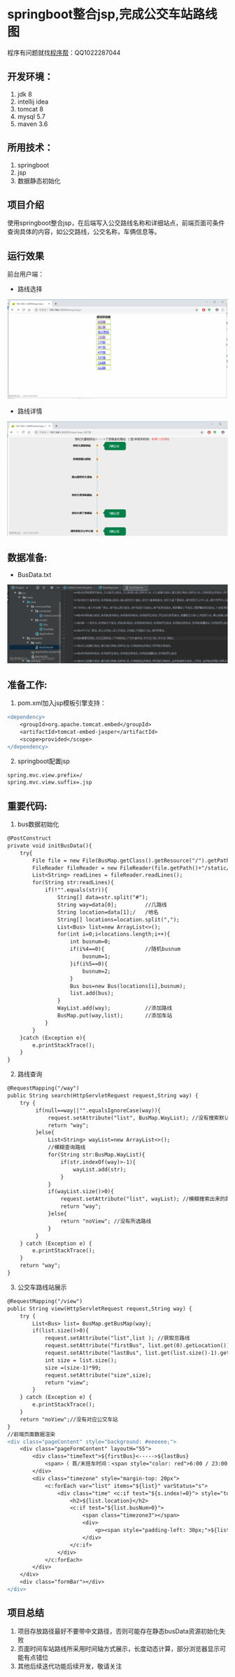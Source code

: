 springboot整合jsp,完成公交车站路线图
=


程序有问题就找[程序帮](http://ll032.cn/HZ6vHa)：QQ1022287044


开发环境：
-----
1. jdk 8
2. intellij idea
3. tomcat 8
4. mysql 5.7
5. maven 3.6

所用技术：
-----
1. springboot
2. jsp
3. 数据静态初始化

项目介绍
----
使用springboot整合jsp，在后端写入公交路线名称和详细站点，前端页面可条件查询具体的内容，如公交路线，公交名称，车俩信息等。

运行效果
----
前台用户端：

- 路线选择

![路线选择](/image/路线选择.png)

- 路线详情

![路线详情](/image/路线详情.png)

数据准备:
----
- BusData.txt

![数据准备](/image/数据准备.png)

准备工作:
-----
1. pom.xml加入jsp模板引擎支持：
```diff
<dependency>
    <groupId>org.apache.tomcat.embed</groupId>
    <artifactId>tomcat-embed-jasper</artifactId>
    <scope>provided</scope>
</dependency>
```
2. springboot配置jsp
```diff
spring.mvc.view.prefix=/
spring.mvc.view.suffix=.jsp
```

重要代码:
----
1. bus数据初始化
```diff
@PostConstruct
private void initBusData(){
    try{
        File file = new File(BusMap.getClass().getResource("/").getPath());
        FileReader fileReader = new FileReader(file.getPath()+"/static/BusData.txt","GBK"); //初始化BusData.txt 数据
        List<String> readLines = fileReader.readLines();
        for(String str:readLines){
            if(!"".equals(str)){
                String[] data=str.split("#");
                String way=data[0];         //几路线
                String location=data[1];/   /地名
                String[] locations=location.split(",");
                List<Bus> list=new ArrayList<>();
                for(int i=0;i<locations.length;i++){
                    int busnum=0;
                    if(i%4==0){	            //随机busnum
                        busnum=1;
                    }if(i%5==0){
                        busnum=2;
                    }
                    Bus bus=new Bus(locations[i],busnum);
                    list.add(bus);
                }
                WayList.add(way);	        //添加路线
                BusMap.put(way,list);       //添加车站
            }
        }
    }catch (Exception e){
        e.printStackTrace();
    }
}
```
2. 路线查询
```diff
@RequestMapping("/way")
public String search(HttpServletRequest request,String way) {
    try {
         if(null==way||"".equalsIgnoreCase(way)){
             request.setAttribute("list", BusMap.WayList); //没有搜索默认显示所有路线
             return "way";
         }else{
             List<String> wayList=new ArrayList<>();
             //模糊查询路线
             for(String str:BusMap.WayList){
                 if(str.indexOf(way)>-1){
                     wayList.add(str);
                 }
             }
             if(wayList.size()>0){
                 request.setAttribute("list", wayList); //模糊搜索出来的路线列表
                 return "way";
             }else{
                 return "noView"; //没有所选路线
             }
         }
    } catch (Exception e) {
        e.printStackTrace();
    }
    return "way";
}

```
3. 公交车路线站展示
```diff
@RequestMapping("/view")
public String view(HttpServletRequest request,String way) {
    try {
        List<Bus> list= BusMap.getBusMap(way);
        if(list.size()>0){
            request.setAttribute("list",list ); //获取总路线
            request.setAttribute("firstBus", list.get(0).getLocation()); 		    //第一站
            request.setAttribute("lastBus", list.get(list.size()-1).getLocation()); //最后一站
            int size = list.size();
            size =(size-1)*99;
            request.setAttribute("size",size);
            return "view";
        }
    } catch (Exception e) {
        e.printStackTrace();
    }
    return "noView";//没有对应公交车站
}
//前端页面数据渲染
<div class="pageContent" style="background: #eeeeee;">
    <div class="pageFormContent" layoutH="55">
        <div class="timeText">${firstBus}<----->${lastBus}
            <span>（ 首/末班车时间：<span style="color: red">6:00 / 23:00</span>）</span>
        </div>
        <div class="timezone" style="margin-top: 20px">
            <c:forEach var="list" items="${list}" varStatus="s">
                <div class="time" <c:if test="${s.index!=0}"> style="top: ${s.index*100+25}px;" a="1" </c:if> ><a onclick="javascript:alert(1);">${s.index+1}</a>
                    <h2>${list.location}</h2>
                    <c:if test="${list.busNum>0}">
                        <span class="timezone3"></span>
                        <div>
                            <p><span style="padding-left: 30px;">${list.busNum}辆公交</span></p>
                        </div>
                    </c:if>
                </div>
            </c:forEach>
        </div>
    </div>
    <div class="formBar"></div>
</div>
```

项目总结
----
1. 项目存放路径最好不要带中文路径，否则可能存在静态busData资源初始化失败
2. 页面时间车站路线所采用时间轴方式展示，长度动态计算，部分浏览器显示可能有点错位
3. 其他后续迭代功能后续开发，敬请关注

